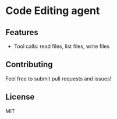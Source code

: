 # Code Editing agent

## Features
- Tool calls: read files, list files, write files

## Contributing
Feel free to submit pull requests and issues!

## License
MIT